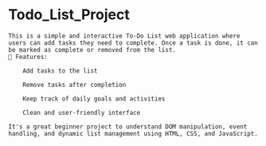 # Todo_List_Project
    This is a simple and interactive To-Do List web application where users can add tasks they need to complete. Once a task is done, it can be marked as complete or removed from the list.
    🔧 Features:

        Add tasks to the list

        Remove tasks after completion

        Keep track of daily goals and activities

        Clean and user-friendly interface

    It's a great beginner project to understand DOM manipulation, event handling, and dynamic list management using HTML, CSS, and JavaScript.
